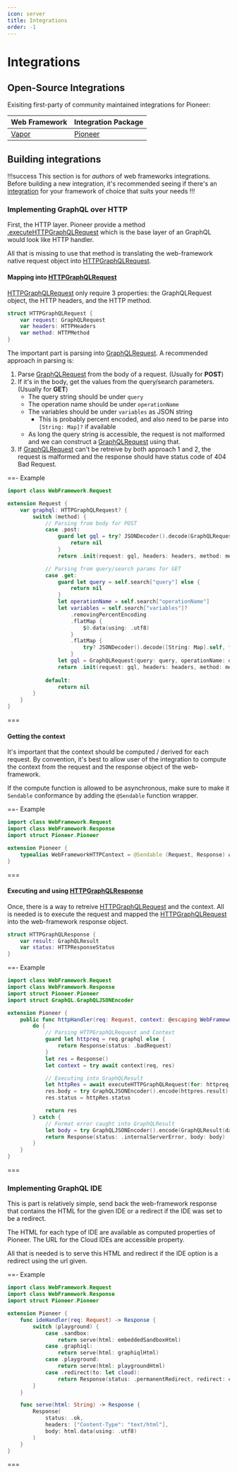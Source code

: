 ```yaml
---
icon: server
title: Integrations
order: -1
---
```


# Integrations

## Open-Source Integrations

Exisiting first-party of community maintained integrations for Pioneer:

| Web Framework | Integration Package |
|--------|-------------|
| [Vapor](https://vapor.codes) | [Pioneer](/web-frameworks/vapor) |

## Building integrations

!!!success
This section is for *authors* of web frameworks integrations. Before building a new integration, it's recommended seeing if there's an [integration](#open-source-integrations) for your framework of choice that suits your needs
!!!

### Implementing GraphQL over HTTP 

First, the HTTP layer. Pioneer provide a method [.executeHTTPGraphQLRequest](https://swiftpackageindex.com/d-exclaimation/pioneer/documentation/pioneer/pioneerexecutehttpgraphqlrequest(for:with:using)) which is the base layer of an GraphQL would look like HTTP handler.

All that is missing to use that method is translating the web-framework native request object into [HTTPGraphQLRequest](https://swiftpackageindex.com/d-exclaimation/pioneer/documentation/pioneer/pioneer/httpgraphqlrequest).

#### Mapping into [HTTPGraphQLRequest](https://swiftpackageindex.com/d-exclaimation/pioneer/documentation/pioneer/pioneer/httpgraphqlrequest)

[HTTPGraphQLRequest](https://swiftpackageindex.com/d-exclaimation/pioneer/documentation/pioneer/pioneer/httpgraphqlrequest) only require 3 properties: the GraphQLRequest object, the HTTP headers, and the HTTP method.

```swift #2-4
struct HTTPGraphQLRequest {
    var request: GraphQLRequest
    var headers: HTTPHeaders
    var method: HTTPMethod
}
```

The important part is parsing into [GraphQLRequest](https://swiftpackageindex.com/d-exclaimation/pioneer/documentation/pioneer/graphqlrequest). A recommended approach in parsing is:

1. Parse [GraphQLRequest](https://swiftpackageindex.com/d-exclaimation/pioneer/documentation/pioneer/graphqlrequest) from the body of a request. (Usually for **POST**)
2. If it's in the body, get the values from the query/search parameters. (Usually for **GET**)
    - The query string should be under `query`
    - The operation name should be under `operationName`
    - The variables should be under `variables` as JSON string
        - This is probably percent encoded, and also need to be parse into `[String: Map]?` if available
    - As long the query string is accessible, the request is not malformed and we can construct a [GraphQLRequest](https://swiftpackageindex.com/d-exclaimation/pioneer/documentation/pioneer/graphqlrequest) using that.
3. If [GraphQLRequest](https://swiftpackageindex.com/d-exclaimation/pioneer/documentation/pioneer/graphqlrequest) can't be retreive by both approach 1 and 2, the request is malformed and the response should have status code of 404 Bad Request.

==- Example

```swift #
import class WebFramework.Request

extension Request {
    var graphql: HTTPGraphQLRequest? {
        switch (method) {
            // Parsing from body for POST
            case .post:
                guard let gql = try? JSONDecoder().decode(GraphQLRequest.self, from: self.body) else {
                    return nil
                }
                return .init(request: gql, headers: headers, method: method)

            // Parsing from query/search params for GET
            case .get:
                guard let query = self.search["query"] else {
                    return nil
                }
                let operationName = self.search["operationName"]
                let variables = self.search["variables"]?
                    .removingPercentEncoding
                    .flatMap {
                        $0.data(using: .utf8)
                    }
                    .flatMap {
                        try? JSONDecoder().decode([String: Map].self, from: $0)
                    }
                let gql = GraphQLRequest(query: query, operationName: operationName, variables: variables)
                return .init(request: gql, headers: headers, method: method)
            
            default:
                return nil
        }
    }
}
```

===

#### Getting the context

It's important that the context should be computed / derived for each request. By convention, it's best to allow user of the integration to compute the context from the request and the response object of the web-framework.

If the compute function is allowed to be asynchronous, make sure to make it `Sendable` conformance by adding the `@Sendable` function wrapper.

==- Example

```swift #
import class WebFramework.Request
import class WebFramework.Response
import struct Pioneer.Pioneer

extension Pioneer {
    typealias WebFrameworkHTTPContext = @Sendable (Request, Response) async throws -> Context
}
```

===

#### Executing and using [HTTPGraphQLResponse](https://swiftpackageindex.com/d-exclaimation/pioneer/documentation/pioneer/pioneer/httpgraphqlresponse)

Once, there is a way to retreive [HTTPGraphQLRequest](https://swiftpackageindex.com/d-exclaimation/pioneer/documentation/pioneer/pioneer/httpgraphqlrequest) and the context. All is needed is to execute the request and mapped the [HTTPGraphQLRequest](https://swiftpackageindex.com/d-exclaimation/pioneer/documentation/pioneer/pioneer/httpgraphqlresponse) into the web-framework response object.

```swift #2-3
struct HTTPGraphQLResponse {
    var result: GraphQLResult
    var status: HTTPResponseStatus
}
```

==- Example

```swift #9-14,16-19,23-25
import class WebFramework.Request
import class WebFramework.Response
import struct Pioneer.Pioneer
import struct GraphQL.GraphQLJSONEncoder

extension Pioneer {
    public func httpHandler(req: Request, context: @escaping WebFrameworkHTTPContext) async throws -> Response {
        do {
            // Parsing HTTPGraphQLRequest and Context 
            guard let httpreq = req.graphql else {
                return Response(status: .badRequest)
            }
            let res = Response()
            let context = try await context(req, res)

            // Executing into GraphQLResult
            let httpRes = await executeHTTPGraphQLRequest(for: httpreq, with: context, using: req.eventLoop)
            res.body = try GraphQLJSONEncoder().encode(httpres.result)
            res.status = httpRes.status

            return res
        } catch {
            // Format error caught into GraphQLResult
            let body = try GraphQLJSONEncoder().encode(GraphQLResult(data: nil, errors: [.init(error)]))
            return Response(status: .internalServerError, body: body)
        }
    }
}
```
===

### Implementing GraphQL IDE 

This is part is relatively simple, send back the web-framework response that contains the HTML for the given IDE or a redirect if the IDE was set to be a redirect. 

The HTML for each type of IDE are available as computed properties of Pioneer. The URL for the Cloud IDEs are accessible property.

All that is needed is to serve this HTML and redirect if the IDE option is a redirect using the url given.

==- Example

```swift #7-15
import class WebFramework.Request
import class WebFramework.Response
import struct Pioneer.Pioneer

extension Pioneer {
    func ideHandler(req: Request) -> Response {
        switch (playground) {
            case .sandbox:
                return serve(html: embeddedSandboxHtml)
            case .graphiql:
                return serve(html: graphiqlHtml)
            case .playground:
                return serve(html: playgroundHtml)
            case .redirect(to: let cloud):
                return Response(status: .permanentRedirect, redirect: cloud.url)
        }
    }

    func serve(html: String) -> Response {
        Response(
            status: .ok,
            headers: ["Content-Type": "text/html"],
            body: html.data(using: .utf8)
        )
    }
}
```

===